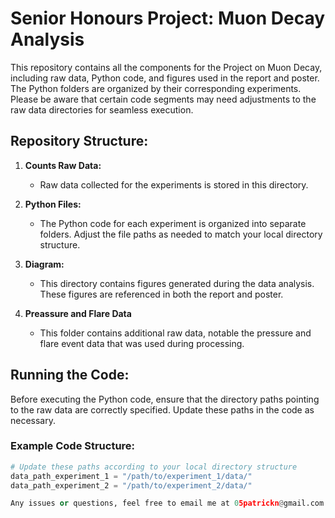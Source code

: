 # Senior Honours Project: Muon Decay Analysis

This repository contains all the components for the Project on Muon Decay, including raw data, Python code, and figures used in the report and poster. The Python folders are organized by their corresponding experiments. Please be aware that certain code segments may need adjustments to the raw data directories for seamless execution.

## Repository Structure:

1. **Counts Raw Data:**
   - Raw data collected for the experiments is stored in this directory.

2. **Python Files:**
   - The Python code for each experiment is organized into separate folders. Adjust the file paths as needed to match your local directory structure.

3. **Diagram:**
   - This directory contains figures generated during the data analysis. These figures are referenced in both the report and poster.

5. **Preassure and Flare Data**
   - This folder contains additional raw data, notable the pressure and flare event data that was used during processing.
## Running the Code:

Before executing the Python code, ensure that the directory paths pointing to the raw data are correctly specified. Update these paths in the code as necessary.

### Example Code Structure:

```python
# Update these paths according to your local directory structure
data_path_experiment_1 = "/path/to/experiment_1/data/"
data_path_experiment_2 = "/path/to/experiment_2/data/"

Any issues or questions, feel free to email me at 05patrickn@gmail.com
